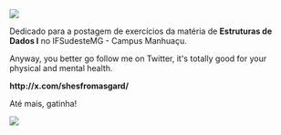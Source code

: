 ![](https://i.imgur.com/X0YdLQy.png)

<p>Dedicado para a postagem de exercícios da matéria de <b>Estruturas de Dados I</b> no IFSudesteMG - Campus Manhuaçu.</p>
<p>Anyway, you better go follow me on Twitter, it's totally good for your physical and mental health.</p>
<p><b>http://x.com/shesfromasgard/</b></p>

<p></p>

<p>Até mais, gatinha!</p>

![](https://i.gifer.com/DTSl.gif)
